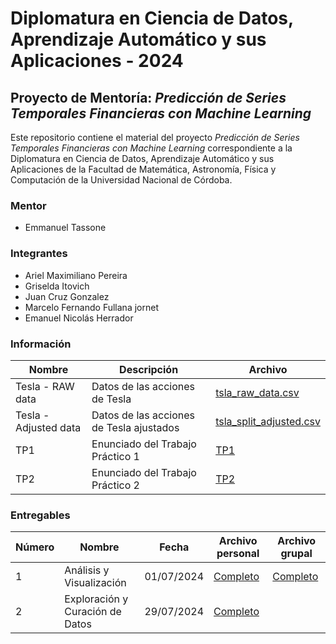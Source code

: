 # Diplomatura en Ciencia de Datos, Aprendizaje Automático y sus Aplicaciones - 2024

## Proyecto de Mentoría: *Predicción de Series Temporales Financieras con Machine Learning*

Este repositorio contiene el material del proyecto *Predicción de Series Temporales Financieras con Machine Learning* correspondiente a la Diplomatura en Ciencia de Datos, Aprendizaje Automático y sus Aplicaciones de la Facultad de Matemática, Astronomía, Física y Computación de la Universidad Nacional de Córdoba.

### Mentor

- Emmanuel Tassone

### Integrantes

- Ariel Maximiliano Pereira
- Griselda Itovich
- Juan Cruz Gonzalez
- Marcelo Fernando Fullana jornet
- Emanuel Nicolás Herrador

### Información

| Nombre | Descripción | Archivo |
| ------ | ----------- | ------- |
| Tesla - RAW data | Datos de las acciones de Tesla | [tsla_raw_data.csv](./data/tsla_raw_data.csv) |
| Tesla - Adjusted data | Datos de las acciones de Tesla ajustados | [tsla_split_adjusted.csv](./data/tsla_split_adjusted.csv) |
| TP1 | Enunciado del Trabajo Práctico 1 | [TP1](./enunciados/TP1.pdf) |
| TP2 | Enunciado del Trabajo Práctico 2 | [TP2](./enunciados/TP2.pdf) |

### Entregables

| Número | Nombre | Fecha | Archivo personal | Archivo grupal |
| ------ | ------ | ----- | ---------------- | -------------- |
| 1 | Análisis y Visualización | 01/07/2024 | [Completo](./entregables/tp1/personal.ipynb) | [Completo](./entregables/tp1/grupal.ipynb) |
| 2 | Exploración y Curación de Datos | 29/07/2024 | [Completo](./entregables/tp2/personal.ipynb) | |